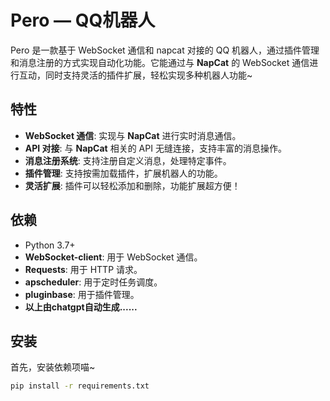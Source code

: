 # Pero — QQ机器人

Pero 是一款基于 WebSocket 通信和 napcat 对接的 QQ 机器人，通过插件管理和消息注册的方式实现自动化功能。它能通过与 **NapCat** 的 WebSocket 通信进行互动，同时支持灵活的插件扩展，轻松实现多种机器人功能~

## 特性

- **WebSocket 通信**: 实现与 **NapCat** 进行实时消息通信。
- **API 对接**: 与 **NapCat** 相关的 API 无缝连接，支持丰富的消息操作。
- **消息注册系统**: 支持注册自定义消息，处理特定事件。
- **插件管理**: 支持按需加载插件，扩展机器人的功能。
- **灵活扩展**: 插件可以轻松添加和删除，功能扩展超方便！

## 依赖

- Python 3.7+
- **WebSocket-client**: 用于 WebSocket 通信。
- **Requests**: 用于 HTTP 请求。
- **apscheduler**: 用于定时任务调度。
- **pluginbase**: 用于插件管理。
- **以上由chatgpt自动生成......**

## 安装

首先，安装依赖项喵~

```bash
pip install -r requirements.txt
